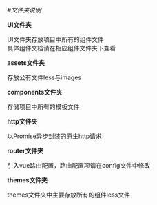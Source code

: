 #*文件夹说明*


**UI文件夹**


UI文件夹存放项目中所有的组件文件  
具体组件文档请在相应组件文件夹下查看

**assets文件夹**

存放公有文件less与images

**components文件夹**

存储项目中所有的模板文件

**http文件夹**

以Promise异步封装的原生http请求

**router文件夹**

引入vue路由配置，路由配置项请在config文件中修改

**themes文件夹**

themes文件夹中主要存放所有的组件less文件
